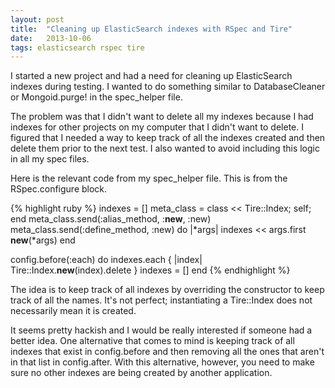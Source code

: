 ```yaml
---
layout: post
title:  "Cleaning up ElasticSearch indexes with RSpec and Tire"
date:   2013-10-06
tags: elasticsearch rspec tire
---
```

I started a new project and had a need for cleaning up ElasticSearch indexes during testing. I wanted to do something similar to DatabaseCleaner or Mongoid.purge! in the spec_helper file.

The problem was that I didn't want to delete all my indexes because I had indexes for other projects on my computer that I didn't want to delete. I figured that I needed a way to keep track of all the indexes created and then delete them prior to the next test. I also wanted to avoid including this logic in all my spec files.

Here is the relevant code from my spec_helper file. This is from the RSpec.configure block.

{% highlight ruby %}
indexes = []
meta_class = class << Tire::Index; self; end
meta_class.send(:alias_method, :__new__, :new)
meta_class.send(:define_method, :new) do |*args|
  indexes << args.first
  __new__(*args)
end

config.before(:each) do
  indexes.each { |index| Tire::Index.__new__(index).delete }
  indexes = []
end
{% endhighlight %}

The idea is to keep track of all indexes by overriding the constructor to keep track of all the names. It's not perfect; instantiating a Tire::Index does not necessarily mean it is created.

It seems pretty hackish and I would be really interested if someone had a better idea. One alternative that comes to mind is keeping track of all indexes that exist in config.before and then removing all the ones that aren't in that list in config.after. With this alternative, however, you need to make sure no other indexes are being created by another application.
